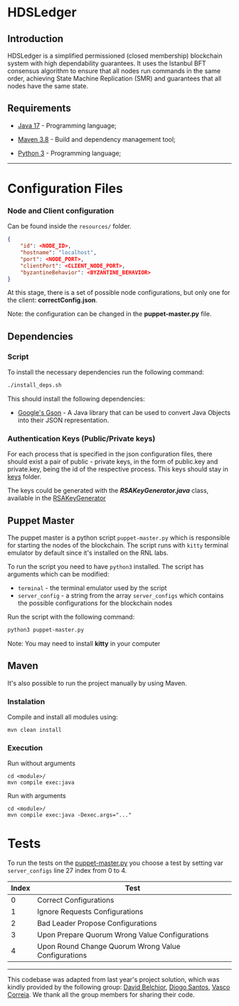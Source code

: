 # HDSLedger

## Introduction

HDSLedger is a simplified permissioned (closed membership) blockchain system with high dependability
guarantees. It uses the Istanbul BFT consensus algorithm to ensure that all nodes run commands
in the same order, achieving State Machine Replication (SMR) and guarantees that all nodes
have the same state.

## Requirements

- [Java 17](https://www.oracle.com/java/technologies/javase-jdk17-downloads.html) - Programming language;

- [Maven 3.8](https://maven.apache.org/) - Build and dependency management tool;

- [Python 3](https://www.python.org/downloads/) - Programming language;

---

# Configuration Files

### Node and Client configuration

Can be found inside the `resources/` folder.

```json
{
    "id": <NODE_ID>,
    "hostname": "localhost",
    "port": <NODE_PORT>,
    "clientPort": <CLIENT_NODE_PORT>,
    "byzantineBehavior": <BYZANTINE_BEHAVIOR>
}
```

At this stage, there is a set of possible node configurations, but only one for the client: **correctConfig.json**.

Note: the configuration can be changed in the **puppet-master.py** file.

## Dependencies

### Script

To install the necessary dependencies run the following command:

```bash
./install_deps.sh
```

This should install the following dependencies:

- [Google's Gson](https://github.com/google/gson) - A Java library that can be used to convert Java Objects into their JSON representation.

### Authentication Keys (Public/Private keys)

For each process that is specified in the json configuration files, there should exist a pair of public - private keys, in the form of public<ID>.key and private<ID>.key, <ID> being the id of the respective process. This keys should stay in [keys](HDSLedger/resources/keys) folder.

The keys could be generated with the ***RSAKeyGenerator.java*** class, available in the [RSAKeyGenerator](HDSLedger/Communication/src/main/java/pt/ulisboa/tecnico/hdsledger/communication/cripto/RSAKeyGenerator.java)

## Puppet Master

The puppet master is a python script `puppet-master.py` which is responsible for starting the nodes
of the blockchain.
The script runs with `kitty` terminal emulator by default since it's installed on the RNL labs.

To run the script you need to have `python3` installed.
The script has arguments which can be modified:

- `terminal` - the terminal emulator used by the script
- `server_config` - a string from the array `server_configs` which contains the possible configurations for the blockchain nodes

Run the script with the following command:

```bash
python3 puppet-master.py
```
Note: You may need to install **kitty** in your computer

## Maven

It's also possible to run the project manually by using Maven.

### Instalation

Compile and install all modules using:

```
mvn clean install
```

### Execution

Run without arguments

```
cd <module>/
mvn compile exec:java
```

Run with arguments

```
cd <module>/
mvn compile exec:java -Dexec.args="..."
```

# Tests

To run the tests on the [puppet-master.py](HDSLedger/puppet-master.py) you choose a test by setting var `server_configs` line 27 index from 0 to 4.

Index | Test 
-----|-----
0 | Correct Configurations
1 | Ignore Requests Configurations
2 | Bad Leader Propose Configurations
3 | Upon Prepare Quorum Wrong Value Configurations
4 | Upon Round Change Quorum Wrong Value Configurations

---
This codebase was adapted from last year's project solution, which was kindly provided by the following group: [David Belchior](https://github.com/DavidAkaFunky), [Diogo Santos](https://github.com/DiogoSantoss), [Vasco Correia](https://github.com/Vaascoo). We thank all the group members for sharing their code.
